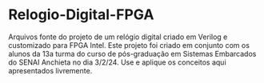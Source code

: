 # Relogio-Digital-FPGA
Arquivos fonte do projeto de um relógio digital criado em Verilog e customizado para FPGA Intel.
Este projeto foi criado em conjunto com os alunos da 13a turma do curso de pós-graduação em Sistemas Embarcados do SENAI Anchieta no dia 3/2/24.
Use e aplique os conceitos aqui apresentados livremente.
